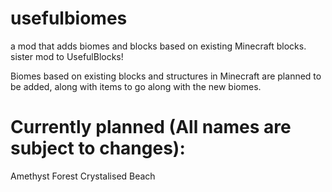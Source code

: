 # usefulbiomes
a mod that adds biomes and blocks based on existing Minecraft blocks. sister mod to UsefulBlocks!

Biomes based on existing blocks and structures in Minecraft are planned to be added, along with items to go along with the new biomes.

# Currently planned (All names are subject to changes):
Amethyst Forest
Crystalised Beach

